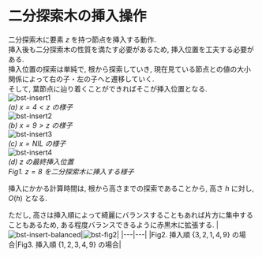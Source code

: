 # 二分探索木の挿入操作
二分探索木に要素 $z$ を持つ節点を挿入する動作.\
挿入後も二分探索木の性質を満たす必要があるため, 挿入位置を工夫する必要がある.\
挿入位置の探索は単純で, 根から探索していき, 現在見ている節点との値の大小関係によって右の子・左の子へと遷移していく.\
そして, 葉節点に辿り着くことができればそこが挿入位置となる.\
![bst-insert1](https://github.com/hokto/algorithms/assets/33248495/d702c795-6c2e-4185-88d2-2357332f78d8)\
*(a) $x=4<z$ の様子*\
![bst-insert2](https://github.com/hokto/algorithms/assets/33248495/7f33525f-ef67-43f9-9c76-78b2943fb942)\
*(b) $x=9>z$ の様子*\
![bst-insert3](https://github.com/hokto/algorithms/assets/33248495/a5360603-89c6-488b-9aff-c05495c27e34)\
*(c) $x=NIL$ の様子*\
![bst-insert4](https://github.com/hokto/algorithms/assets/33248495/fb3af30b-4855-42f8-bd5e-44bdb8d29a7d)\
*(d) $z$ の最終挿入位置*\
*Fig1. $z=8$ を二分探索木に挿入する様子*

挿入にかかる計算時間は, 根から高さまでの探索であることから, 高さ $h$ に対し, $O(h)$ となる.

ただし, 高さは挿入順によって綺麗にバランスすることもあれば片方に集中することもあるため, ある程度バランスできるように赤黒木に拡張する.
|![bst-insert-balanced](https://github.com/hokto/algorithms/assets/33248495/2ed7713a-2f26-429f-87e0-6153faffa1fe)|![bst-fig2](https://github.com/hokto/algorithms/assets/33248495/13bb363e-a5d4-44f8-a871-195798f21e3b)|
|---|---| 
|Fig2. 挿入順 $\{3,2,1,4,9\}$ の場合|Fig3. 挿入順 $\{1,2,3,4,9\}$ の場合|
